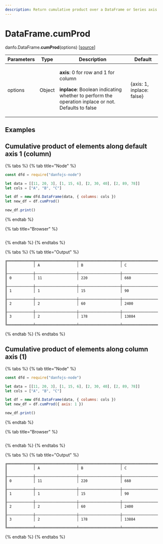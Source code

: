 ```yaml
---
description: Return cumulative product over a DataFrame or Series axis.
---
```


# DataFrame.cumProd

danfo.DataFrame.**cumProd**(options) \[[source](https://github.com/opensource9ja/danfojs/blob/3398c2f540c16ac95599a05b6f2db4eff8a258c9/danfojs/src/core/frame.js#L706)]

| Parameters | Type   | Description                                                                                                                                                                    | Default                   |
| ---------- | ------ | ------------------------------------------------------------------------------------------------------------------------------------------------------------------------------ | ------------------------- |
| options    | Object | <p><strong>axis</strong>: 0 for row and 1 for column</p><p><strong>inplace</strong>: Boolean indicating whether to perform the operation inplace or not. Defaults to false</p> | {axis: 1, inplace: false} |

## **Examples**

## Cumulative product of elements along default axis 1 (column)

{% tabs %}
{% tab title="Node" %}
```javascript
const dfd = require("danfojs-node")

let data = [[11, 20, 3], [1, 15, 6], [2, 30, 40], [2, 89, 78]]
let cols = ["A", "B", "C"]

let df = new dfd.DataFrame(data, { columns: cols })
let new_df = df.cumProd()

new_df.print()
```
{% endtab %}

{% tab title="Browser" %}
```
```
{% endtab %}
{% endtabs %}

{% tabs %}
{% tab title="Output" %}
```
╔════════════╤═══════════════════╤═══════════════════╤═══════════════════╗
║            │ A                 │ B                 │ C                 ║
╟────────────┼───────────────────┼───────────────────┼───────────────────╢
║ 0          │ 11                │ 220               │ 660               ║
╟────────────┼───────────────────┼───────────────────┼───────────────────╢
║ 1          │ 1                 │ 15                │ 90                ║
╟────────────┼───────────────────┼───────────────────┼───────────────────╢
║ 2          │ 2                 │ 60                │ 2400              ║
╟────────────┼───────────────────┼───────────────────┼───────────────────╢
║ 3          │ 2                 │ 178               │ 13884             ║
╚════════════╧═══════════════════╧═══════════════════╧═══════════════════╝
```
{% endtab %}
{% endtabs %}

## Cumulative product of elements along column axis (1)

{% tabs %}
{% tab title="Node" %}
```javascript
const dfd = require("danfojs-node")

let data = [[11, 20, 3], [1, 15, 6], [2, 30, 40], [2, 89, 78]]
let cols = ["A", "B", "C"]

let df = new dfd.DataFrame(data, { columns: cols })
let new_df = df.cumProd({ axis: 1 })

new_df.print()
```
{% endtab %}

{% tab title="Browser" %}
```
```
{% endtab %}
{% endtabs %}

{% tabs %}
{% tab title="Output" %}
```
╔════════════╤═══════════════════╤═══════════════════╤═══════════════════╗
║            │ A                 │ B                 │ C                 ║
╟────────────┼───────────────────┼───────────────────┼───────────────────╢
║ 0          │ 11                │ 220               │ 660               ║
╟────────────┼───────────────────┼───────────────────┼───────────────────╢
║ 1          │ 1                 │ 15                │ 90                ║
╟────────────┼───────────────────┼───────────────────┼───────────────────╢
║ 2          │ 2                 │ 60                │ 2400              ║
╟────────────┼───────────────────┼───────────────────┼───────────────────╢
║ 3          │ 2                 │ 178               │ 13884             ║
╚════════════╧═══════════════════╧═══════════════════╧═══════════════════╝
```
{% endtab %}
{% endtabs %}
